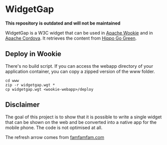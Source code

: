 WidgetGap
=========

**This repository is outdated and will not be maintained**

WidgetGap is a W3C widget that can be used in [Apache Wookie](http://incubator.apache.org/wookie/) and in [Apache Cordova](http://incubator.apache.org/cordova/).
It retrieves the content from [Hippo Go Green](http://www.demo.onehippo.com).

## Deploy in Wookie

There's no build script. If you can access the webapp directory of your application container, you can copy a zipped version of the www folder.

    cd www
    zip -r widgetgap.wgt *
    cp widgetgap.wgt <wookie-webapp>/deploy

## Disclaimer

The goal of this project is to show that it is possible to write a single widget that can be shown on the web and be converted into a native app for the mobile phone. The code is not optimised at all.

The refresh arrow comes from [famfamfam.com](http://www.famfamfam.com/lab/icons/silk/)
